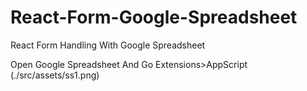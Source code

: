 # React-Form-Google-Spreadsheet

React Form Handling With Google Spreadsheet

Open Google Spreadsheet And Go Extensions>AppScript 
(./src/assets/ss1.png)
